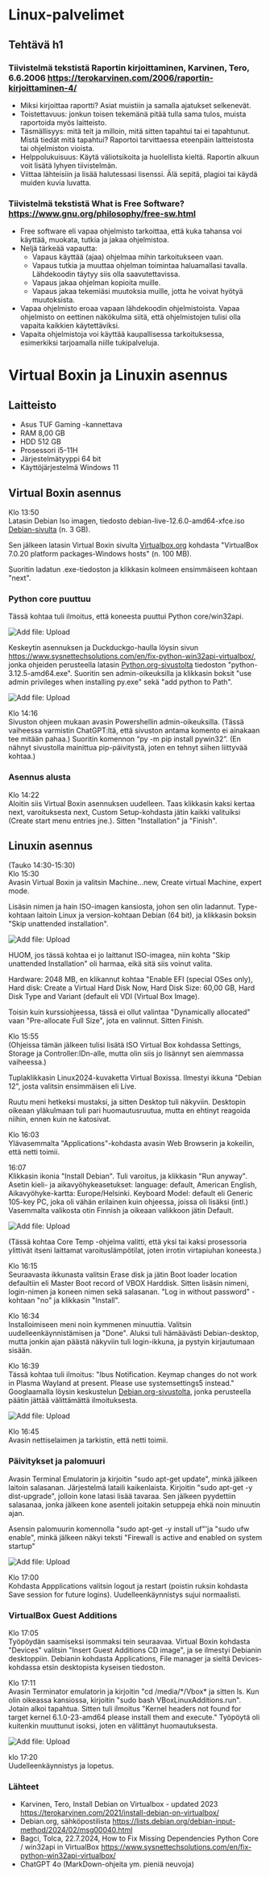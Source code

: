 # Linux-palvelimet
## Tehtävä h1

### Tiivistelmä tekstistä Raportin kirjoittaminen, Karvinen, Tero, 6.6.2006 https://terokarvinen.com/2006/raportin-kirjoittaminen-4/ 
-	Miksi kirjoittaa raportti? Asiat muistiin ja samalla ajatukset selkenevät.
-	Toistettavuus: jonkun toisen tekemänä pitää tulla sama tulos, muista raportoida myös laitteisto.
-	Täsmällisyys: mitä teit ja milloin, mitä sitten tapahtui tai ei tapahtunut. Mistä tiedät mitä tapahtui? Raportoi tarvittaessa eteenpäin laitteistosta tai ohjelmiston vioista.
-	Helppolukuisuus: Käytä väliotsikoita ja huolellista kieltä. Raportin alkuun voit lisätä lyhyen tiivistelmän.
-	Viittaa lähteisiin ja lisää halutessasi lisenssi. Älä sepitä, plagioi tai käydä muiden kuvia luvatta.

### Tiivistelmä tekstistä What is Free Software?  https://www.gnu.org/philosophy/free-sw.html
-	Free software eli vapaa ohjelmisto tarkoittaa, että kuka tahansa voi käyttää, muokata, tutkia ja jakaa ohjelmistoa. 
-	Neljä tärkeää vapautta:
      - Vapaus käyttää (ajaa) ohjelmaa mihin tarkoitukseen vaan.
      - Vapaus tutkia ja muuttaa ohjelman toimintaa haluamallasi tavalla. Lähdekoodin täytyy siis olla saavutettavissa.
      - Vapaus jakaa ohjelman kopioita muille.
      - Vapaus jakaa tekemiäsi muutoksia muille, jotta he voivat hyötyä muutoksista. 
-	Vapaa ohjelmisto eroaa vapaan lähdekoodin ohjelmistoista. Vapaa ohjelmisto on eettinen näkökulma siitä, että ohjelmistojen tulisi olla vapaita kaikkien käytettäviksi.
-	Vapaita ohjelmistoja voi käyttää kaupallisessa tarkoituksessa, esimerkiksi tarjoamalla niille tukipalveluja.

# Virtual Boxin ja Linuxin asennus

## Laitteisto
- Asus TUF Gaming -kannettava
- RAM 8,00 GB
- HDD 512 GB
- Prosessori i5-11H
- Järjestelmätyyppi 64 bit
- Käyttöjärjestelmä Windows 11

## Virtual Boxin asennus

Klo 13:50  
Latasin Debian Iso imagen, tiedosto debian-live-12.6.0-amd64-xfce.iso 
<a href="https://cdimage.debian.org/debian-cd/current-live/amd64/iso-hybrid/">Debian-sivulta</a> (n. 3 GB).

Sen jälkeen latasin Virtual Boxin sivulta <a href="https://www.virtualbox.org/wiki/Downloads">Virtualbox.org</a> 
kohdasta "VirtualBox 7.0.20 platform packages-Windows hosts" (n. 100 MB).

Suoritin ladatun .exe-tiedoston ja klikkasin kolmeen ensimmäiseen kohtaan "next".

### Python core puuttuu
Tässä kohtaa tuli ilmoitus, että koneesta puuttui Python core/win32api.

 ![Add file: Upload](kuva1.jpg)

Keskeytin asennuksen ja Duckduckgo-haulla löysin sivun  <a href="https://www.sysnettechsolutions.com/en/fix-python-win32api-virtualbox/">https://www.sysnettechsolutions.com/en/fix-python-win32api-virtualbox/</a>, jonka ohjeiden perusteella latasin <a href="https://www.python.org/downloads/">Python.org-sivustolta</a> tiedoston "python-3.12.5-amd64.exe". Suoritin sen admin-oikeuksilla ja klikkasin boksit "use admin privileges when installing py.exe" sekä "add python to Path".

 ![Add file: Upload](kuva2.jpg)
 
Klo 14:16  
Sivuston ohjeen mukaan avasin Powershellin admin-oikeuksilla. (Tässä vaiheessa varmistin ChatGPT:ltä, että sivuston antama komento ei ainakaan tee mitään pahaa.) Suoritin komennon “py -m pip install pywin32”. (En nähnyt sivustolla mainittua pip-päivitystä, joten en tehnyt siihen liittyvää kohtaa.)

### Asennus alusta
Klo 14:22  
Aloitin siis Virtual Boxin asennuksen uudelleen. Taas klikkasin kaksi kertaa next, varoituksesta next, Custom Setup-kohdasta jätin kaikki valituiksi (Create start menu entries jne.). Sitten "Installation" ja "Finish".

## Linuxin asennus
(Tauko 14:30-15:30)  
Klo 15:30  
Avasin Virtual Boxin ja valitsin Machine...new, Create virtual Machine, expert mode.

Lisäsin nimen ja hain ISO-imagen kansiosta, johon sen olin ladannut. Type-kohtaan laitoin Linux ja version-kohtaan Debian (64 bit), ja  klikkasin boksin "Skip unattended installation".

 ![Add file: Upload](kuva3.jpg)
 
HUOM, jos tässä kohtaa ei jo laittanut ISO-imagea, niin kohta "Skip unattended Installation" oli harmaa, eikä sitä siis voinut valita. 

Hardware: 2048 MB, en klikannut kohtaa "Enable EFI (special OSes only), Hard disk: Create a Virtual Hard Disk Now, Hard Disk Size: 60,00 GB, Hard Disk Type and Variant (default eli VDI (Virtual Box Image).

Toisin kuin kurssiohjeessa, tässä ei ollut valintaa "Dynamically allocated" vaan "Pre-allocate Full Size", jota en valinnut. Sitten Finish.

Klo 15:55  
(Ohjeissa tämän jälkeen tulisi lisätä ISO Virtual Box kohdassa Settings, Storage ja Controller:IDn-alle, mutta olin siis jo lisännyt sen aiemmassa vaiheessa.)

Tuplaklikkasin Linux2024-kuvaketta Virtual Boxissa. Ilmestyi ikkuna "Debian 12", josta valitsin ensimmäisen eli Live.

Ruutu meni hetkeksi mustaksi, ja sitten Desktop tuli näkyviin. Desktopin oikeaan yläkulmaan tuli pari huomautusruutua, mutta en ehtinyt reagoida niihin, ennen kuin ne katosivat.

Klo 16:03  
Ylävasemmalta "Applications"-kohdasta avasin Web Browserin ja kokeilin, että netti toimii.

16:07  
Klikkasin ikonia "Install Debian". Tuli varoitus, ja klikkasin "Run anyway". Asetin kieli- ja aikavyöhykeasetukset: language: default, American English, 
Aikavyöhyke-kartta: Europe/Helsinki. Keyboard Model: default eli Generic 105-key PC, joka oli vähän erilainen kuin ohjeessa, joissa oli lisäksi (intl.)
Vasemmalta valikosta otin Finnish ja oikeaan valikkoon jätin Default.

 ![Add file: Upload](kuva4.jpg)

(Tässä kohtaa Core Temp -ohjelma valitti, että yksi tai kaksi prosessoria ylittivät itseni laittamat varoituslämpötilat, joten irrotin virtapiuhan koneesta.)

Klo 16:15  
Seuraavasta ikkunasta valitsin Erase disk ja jätin Boot loader location defaultiin eli Master Boot record of VBOX Harddisk. Sitten lisäsin nimeni, login-nimen ja koneen nimen sekä salasanan. "Log in without password" -kohtaan "no" ja klikkasin "Install".

Klo 16:34  
Installoimiseen meni noin kymmenen minuuttia. Valitsin uudelleenkäynnistämisen ja "Done".
Aluksi tuli hämäävästi Debian-desktop, mutta jonkin ajan päästä näkyviin tuli login-ikkuna, ja pystyin kirjautumaan sisään.

Klo 16:39  
Tässä kohtaa tuli ilmoitus: "Ibus Notification. Keymap changes do not work in Plasma Wayland at present. Please use systemsettings5 instead."
Googlaamalla löysin keskustelun <a href="https://lists.debian.org/debian-input-method/2024/02/msg00040.html">Debian.org-sivustolta</a>, jonka perusteella päätin jättää välittämättä ilmoituksesta.

 ![Add file: Upload](kuva5.jpg)
 
Klo 16:45  
Avasin nettiselaimen ja tarkistin, että netti toimii.

### Päivitykset ja palomuuri
Avasin Terminal Emulatorin ja kirjoitin "sudo apt-get update", minkä jälkeen laitoin salasanan. Järjestelmä lataili kaikenlaista. Kirjoitin "sudo apt-get -y dist-upgrade", jolloin kone latasi lisää tavaraa. Sen jälkeen pyydettiin salasanaa, jonka jälkeen kone asenteli joitakin setuppeja ehkä noin minuutin ajan.

Asensin palomuurin komennolla "sudo apt-get -y install uf"'ja "sudo ufw enable", minkä jälkeen näkyi teksti "Firewall is active and enabled on system startup"

 ![Add file: Upload](kuva6.jpg)

Klo 17:00  
Kohdasta Appplications valitsin logout ja restart (poistin ruksin kohdasta Save session for future logins). Uudelleenkäynnistys sujui normaalisti.

### VirtualBox Guest Additions 
Klo 17:05  
Työpöydän saamiseksi isommaksi tein seuraavaa. Virtual Boxin kohdasta "Devices" valitsin "Insert Guest Additions CD image", ja se ilmestyi Debianin desktoppiin. Debianin kohdasta Applications, File manager ja sieltä Devices-kohdassa etsin desktopista kyseisen tiedoston.

Klo 17:11  
Avasin Terminator emulatorin ja kirjoitin "cd /media/\*\/Vbox\* ja sitten ls. Kun olin oikeassa kansiossa, kirjoitin "sudo bash VBoxLinuxAdditions.run". Jotain alkoi tapahtua. Sitten tuli ilmoitus "Kernel headers not found for target kernel 6.1.0-23-amd64 please install them and execute." Työpöytä oli kuitenkin muuttunut isoksi, joten en välittänyt huomautuksesta.

 ![Add file: Upload](kuva7.jpg)
 
klo 17:20  
Uudelleenkäynnistys ja lopetus.

### Lähteet
- Karvinen, Tero, Install Debian on Virtualbox - updated 2023 https://terokarvinen.com/2021/install-debian-on-virtualbox/
- Debian.org, sähköpostilista https://lists.debian.org/debian-input-method/2024/02/msg00040.html
- Bagci, Tolca, 22.7.2024, How to Fix Missing Dependencies Python Core / win32api in VirtualBox https://www.sysnettechsolutions.com/en/fix-python-win32api-virtualbox/
- ChatGPT 4o (MarkDown-ohjeita ym. pieniä neuvoja)
